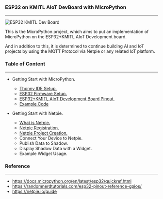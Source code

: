 ### ESP32 on KMITL AIoT DevBoard with MicroPython
---
![ESP32 KMITL Dev Board](https://github.com/PerfecXX/MicroPython-ESP32-AIoT-DevBoard/blob/main/doc/AIoT%20Board.png?raw=true "ESP32 KMITL Dev Board")

This is the MicroPython project, which aims to put an implementation of MicroPython on the ESP32+KMITL AIoT Development board.

And in addition to this, it is determined to continue building AI and IoT projects by using the MQTT Protocol via Netpie or any related IoT platform.

### Table of Content
---
- Getting Start with MicroPython.
  -  [Thonny IDE Setup.](https://github.com/PerfecXX/MicroPython-ESP32-AIoT-DevBoard/blob/main/doc/setup-thonny/setup-thonny.md "Thonny IDE Setup.")
  -  [ ESP32 Firmware Setup.](https://github.com/PerfecXX/MicroPython-ESP32-AIoT-DevBoard/blob/main/doc/setup-esp32/setup-esp32.md " ESP32 Firmware Setup.")
  -  [ESP32+KMITL AIoT Development Board Pinout.](https://github.com/PerfecXX/MicroPython-ESP32-AIoT-DevBoard/blob/main/doc/ESP32%2BAIoT%20Pinout.md "ESP32+KMITL AIoT Development Board Pinout.")
  - [Example Code](https://github.com/PerfecXX/MicroPython-ESP32-AIoT-DevBoard/tree/main/example "Example Code")

- Getting Start with Netpie.
  - [What is Netpie.](https://github.com/PerfecXX/MicroPython-ESP32-AIoT-DevBoard/blob/main/doc/netpie-into.md)
  - [Netpie Registration.](https://github.com/PerfecXX/MicroPython-ESP32-AIoT-DevBoard/blob/main/doc/netpie-reg.md)
  - [Netpie Project Creation.](https://github.com/PerfecXX/MicroPython-ESP32-AIoT-DevBoard/blob/main/doc/netpie-project-create.md)
  - Connect Your Device to Netpie.
  - Publish Data to Shadow.
  - Display Shadow Data with a Widget. 
  - Example Widget Usage.

### Reference 
---
- https://docs.micropython.org/en/latest/esp32/quickref.html
- https://randomnerdtutorials.com/esp32-pinout-reference-gpios/
- https://netpie.io/guide
